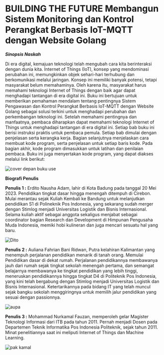 # BUILDING THE FUTURE Membangun Sistem Monitoring dan Kontrol Perangkat Berbasis IoT-MQTT dengan Website Golang

**_Sinopsis Naskah_**

Di era digital, kemajuan teknologi telah mengubah cara kita berinteraksi dengan dunia kita. Internet of Things (IoT), konsep yang mendominasi perubahan ini, memungkinkan objek sehari-hari terhubung dan berkomunikasi melalui jaringan. Konsep ini memiliki banyak potensi, tetapi masyarakat belum memahaminya. Oleh karena itu, masyarakat harus memahami teknologi Internet of Things dengan baik agar dapat menghadapi tantangan di era digital ini.
Buku ini bertujuan untuk memberikan pemahaman mendalam tentang pentingnya Sistem Pengawasan dan Kontrol Perangkat Berbasis IoT-MQTT dengan Website Golang sebagai solusi terkini untuk menghadapi perubahan dan perkembangan teknologi ini. Setelah memahami pentingnya dan manfaatnya, pembaca diharapkan dapat memahami teknologi Internet of Things untuk menghadapi tantangan di era digital ini.
Setiap bab buku ini berisi instruksi praktis untuk pembaca pemula. Setiap bab dimulai dengan penjelasan serta kerangka kerja. Bagian selanjutnya menjelaskan cara membuat kode program, serta penjelasan untuk setiap baris kode. Pada bagian akhir, kode program dimasukkan untuk latihan dan penilaian pembaca. Buku ini juga menyertakan kode program, yang dapat diakses melalui link berikut:

![cover depan buku use](https://github.com/erfahtech/bukpedp3_ursmartecosystem/assets/91595733/114ca955-47cc-4b11-9364-114cabbb01f6)

**Biografi Penulis**

**Penulis 1 :** Erdito Nausha Adam, lahir di Kota Badung pada tanggal 20 Mei 2023. Pendidikan tingkat dasar hingga menengah ditempuh di Cirebon. Mulai merantau sejak Kuliah Kembali ke Bandung untuk melanjutkan pendidikan S1 di Polineknik Pos Indonesia, yang sekarang sudah merger dengan Stimlog menjadi Universitas Logistik dan Bisnis Internasional. Selama kuliah aktif sebagai anggota sekaligus menjabat sebagai coordinator bagian Research dan Development di Himpunan Pengusaha Muda Indonesia, memiki hobi kulineran dan juga mencari sesuatu hal yang baru.

![Dito](https://github.com/erfahtech/bukpedp3_ursmartecosystem/assets/91595733/0169f779-83b9-4a8b-9e2c-29939e6795ff)


**Penulis 2 :** Auliana Fahrian Bani Ridwan, Putra kelahiran Kalimantan yang menempuh perjalanan pendidikan menarik di tanah orang. Memulai Pendidikan dasar di dekat rumah. Perjalanan pendidikannya membawanya jauh dari rumah sejak tingkat sekolah menengah pertama, dan semangat belajarnya membawanya ke tingkat pendidikan yang lebih tinggi, meneruskan pendidikannya hingga tingkat D4 di Politeknik Pos Indonesia, yang kini telah bergabung dengan Stimlog menjadi Universitas Logistik dan Bisnis Internasional. Ketertarikannya pada bidang IT yang telah muncul sejak bangku sekolah menggiringnya untuk memilih jalur pendidikan yang sesuai dengan passionnya.

![aupa](https://github.com/erfahtech/bukpedp3_ursmartecosystem/assets/91595733/831ad91d-d8bc-4284-b48a-eb457958feca)


**Penulis 3 :** Mohammad Nurkamal Fauzan, memperoleh gelar Magister Teknologi Informasi dari ITB pada tahun 2011. Pernah menjadi Dosen pada Departemen Teknik Informatika Pos Indonesia Politeknik, sejak tahun 2011. Minat penelitiannya saat ini meliputi Internet of Things dan Machine Learning.

![pak kamal](https://github.com/erfahtech/bukpedp3_ursmartecosystem/assets/91595733/b6fa3b0a-6eab-41c6-b07d-429c6f5e0dd7)
